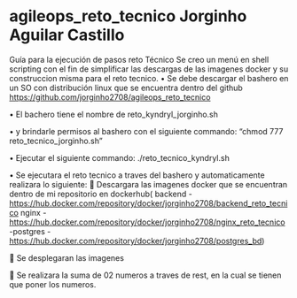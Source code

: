 # agileops_reto_tecnico Jorginho Aguilar Castillo
Guía para la ejecución de pasos reto Técnico
Se creo un menú en shell scripting con el fin de simplificar las descargas de las imagenes docker y su construccion misma para el reto tecnico.
•	Se debe descargar el bashero en un SO con distribución linux que se encuentra dentro del github
https://github.com/jorginho2708/agileops_reto_tecnico

• El bachero tiene el nombre de reto_kyndryl_jorginho.sh

•	y brindarle permisos al bashero con el siguiente commando:
“chmod 777 reto_tecnico_jorginho.sh”
 
 
•	Ejecutar el siguiente commando: ./reto_tecnico_kyndryl.sh
 
•	Se ejecutara el reto tecnico a traves del bashero y automaticamente realizara lo siguiente:
	Descargara las imagenes docker que se encuentran dentro de mi repositorio en dockerhub(
backend -https://hub.docker.com/repository/docker/jorginho2708/backend_reto_tecnico
nginx - https://hub.docker.com/repository/docker/jorginho2708/nginx_reto_tecnico -postgres - https://hub.docker.com/repository/docker/jorginho2708/postgres_bd)
 
	Se desplegaran las imagenes

 
	Se realizara la suma de 02 numeros a traves de rest, en la cual se tienen que poner los numeros.
 


